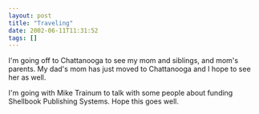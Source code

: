 ```yaml
---
layout: post
title: "Traveling"
date: 2002-06-11T11:31:52
tags: []
---
```


I'm going off to Chattanooga to see my mom and siblings, and mom's parents. My dad's mom has just moved to Chattanooga and I hope to see her as well. 

I'm going with Mike Trainum to talk with some people about funding Shellbook Publishing Systems. Hope this goes well. 


